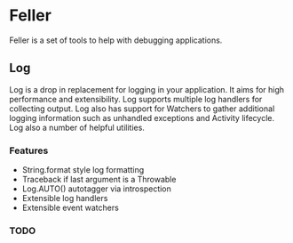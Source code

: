 # Feller


Feller is a set of tools to help with debugging applications.

## Log

Log is a drop in replacement for logging in your application. It aims for high performance and extensibility.
Log supports multiple log handlers for collecting output.  Log also has support for Watchers to
gather additional logging information such as unhandled exceptions and Activity lifecycle. Log also
a number of helpful utilities.

### Features
- String.format style log formatting
- Traceback if last argument is a Throwable
- Log.AUTO() autotagger via introspection
- Extensible log handlers
- Extensible event watchers

### TODO

